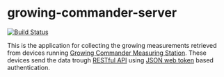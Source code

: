 # growing-commander-server

[![Build Status](https://travis-ci.org/mjarosie/growing-commander-server.svg?branch=master)](https://travis-ci.org/mjarosie/growing-commander-server)


This is the application for collecting the growing measurements retrieved from devices running [Growing Commander Measuring Station](https://github.com/mjarosie/growing-commander-measuring-station).
These devices send the data trough [RESTful API](https://realpython.com/blog/python/api-integration-in-python/#appendix-rest-in-a-nutshell) using [JSON web token](https://jwt.io/) based authentication.

